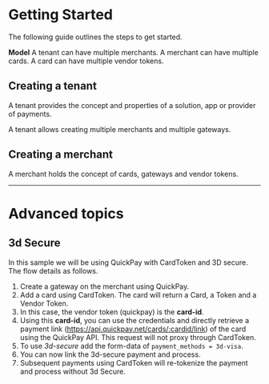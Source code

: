 # Getting Started
The following guide outlines the steps to get started.

**Model**
A tenant can have multiple merchants. A merchant can have multiple cards. A card can have multiple vendor tokens.

## Creating a tenant
A tenant provides the concept and properties of a solution, app or provider of payments.

A tenant allows creating multiple merchants and multiple gateways.

## Creating a merchant
A merchant holds the concept of cards, gateways and vendor tokens.

---

# Advanced topics

## 3d Secure
In this sample we will be using QuickPay with CardToken and 3D secure. The flow details as follows.

1. Create a gateway on the merchant using QuickPay.
2. Add a card using CardToken. The card will return a Card, a Token and a Vendor Token.
3. In this case, the vendor token (quickpay) is the **card-id**.
4. Using this **card-id**, you can use the credentials and directly retrieve a payment link (https://api.quickpay.net/cards/:cardid/link) of the card using the QuickPay API. This request will not proxy through CardToken.
5. To use *3d-secure* add the form-data of `payment_methods = 3d-visa`.
6. You can now link the 3d-secure payment and process.
7. Subsequent payments using CardToken will re-tokenize the payment and process without 3d Secure.
